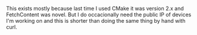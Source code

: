 This exists mostly because last time I used CMake it was version 2.x and FetchContent was novel. But
I do occacionally need the public IP of devices I'm working on and this is shorter than doing the
same thing by hand with curl.
